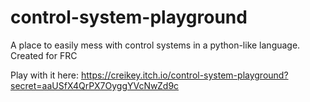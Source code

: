 # control-system-playground
A place to easily mess with control systems in a python-like language. Created for FRC

Play with it here: https://creikey.itch.io/control-system-playground?secret=aaUSfX4QrPX7OyggYVcNwZd9c